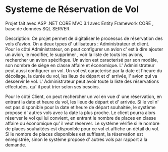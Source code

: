 # Systeme de Réservation de Vol
 Projet fait avec ASP .NET CORE MVC 3.1 avec Entity Framework CORE , base de données SQL SERVER.

 Description:
 Ce projet permet de digitaliser le processus de réservation des vols d'avion.
 On a deux types d' utilisateurs : Administrateur et client.																										
 Pour le côté Administrateur, on peut configurer un avion c' est à dire ajouter un avion, le modifier, le supprimer , voir la liste de touts les avions, rechercher un avion spécifique. Un avion est caracterisé par son modèle, son nombre de siège en classe affaire et économique.
 L' Administrateur peut aussi configurer un vol. Un vol est caracterisé par la date et l'heure du décollage, la durée du vol, les lieux de départ et d' arrivée, l' avion qui va desservir le vol.
 L' Administrateur peut avoir toute la liste des réservations effectuées, qu' il peut trier selon ses besoins.

Pour le côté Client, on peut rechercher un vol en vue d' une réservation, en entrant la date et heure du vol, les lieux de départ et d' arrivée. Si le vol n' est pas disponible pour la date et heure de départ souhaitée, le système propose d' autres vols avec la date la plus proche.
Le client pourra alors réserver le vol qui lui convient, en entrant le nombre de places en classe affaire ou économique qu' il veut réserver. Le système vérifie si le nombre de places souhaitées est disponible pour ce vol et affiche un détail du vol.
Si le nombre de places disponibles est suffisant, la réservation est enregistrée, sinon le système propose d' autres vols par rapport à la demande.

